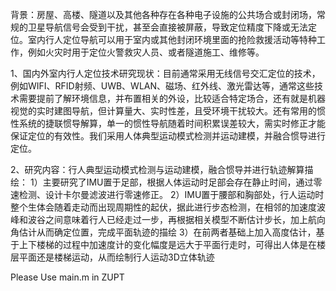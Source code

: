 背景：房屋、高楼、隧道以及其他各种存在各种电子设施的公共场合或封闭场，常规的卫星导航信号会受到干扰，甚至会直接被屏蔽，导致定位精度下降或无法定位。室内行人定位导航可以用于室内或其他封闭环境里面的抢险救援活动等特种工作，例如火灾时用于定位火警救灾人员、或者隧道施工、维修等。

1、国内外室内行人定位技术研究现状：目前通常采用无线信号交汇定位的技术，例如WIFI、RFID射频、UWB、WLAN、磁场、红外线、激光雷达等，通常这些技术需要提前了解环境信息，并布置相关的外设，比较适合特定场合，还有就是机器视觉的实时建图导航，但计算量大、实时性差，且受环境干扰较大。还有常用的惯性系统的捷联惯导解算，单一的惯性导航随着时间积累误差较大，需实时修正才能保证定位的有效性。我们采用人体典型运动模式检测并运动建模，并融合惯导进行定位。

2、研究内容：行人典型运动模式检测与运动建模，融合惯导并进行轨迹解算描绘：
  1）主要研究了IMU置于足部，根据人体运动时足部会存在静止时间，通过零速检测、设计卡尔曼滤波进行零速修正。
  2）IMU置于腰部和胸部处，行人运动时整个生体会随着走动而出现周期性的起伏，据此进行步态检测，在相邻的加速度波峰和波谷之间意味着行人已经走过一步，再根据相关模型不断估计步长，加上航向角估计从而确定位置，完成平面轨迹的描绘
  3）在前两者基础上加入高度估计，基于上下楼梯的过程中加速度计的变化幅度是远大于平面行走时，可得出人体是在楼层平面还是楼梯运动，从而绘制行人运动3D立体轨迹


Please Use main.m in ZUPT
